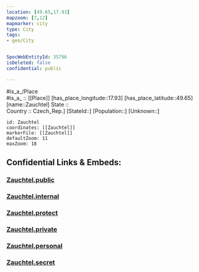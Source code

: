 ```yaml
---
location: [49.65,17.93] 
mapzoom: [7,12] 
mapmarker: city 
type: City
tags:
- geo/City


SpocWebEntityId: 35796
isDeleted: false
confidential: public

---
```

#is_a_/Place  
#is_a_ :: [[Place]] 
[has_place_longitude::17.93] 
[has_place_latitude::49.65] 
[name::Zauchtel] 
State ::  
Country :: Czech_Rep.] 
[StateId::] 
[Population::] 
[Unknown::] 


```leaflet
id: Zauchtel
coordinates: [[Zauchtel]] 
markerFile: [[Zauchtel]] 
defaultZoom: 11 
maxZoom: 18
```


## Confidential Links & Embeds: 

### [Zauchtel.public](/_public/\Earth\Continent\Europe\Europe~Central\Czech_Republic\regions~Czech_Republic\Moravskoslezský\CityZauchtel.public.md) 

### [Zauchtel.internal](/_internal/\Earth\Continent\Europe\Europe~Central\Czech_Republic\regions~Czech_Republic\Moravskoslezský\CityZauchtel.internal.md) 

### [Zauchtel.protect](/_protect/\Earth\Continent\Europe\Europe~Central\Czech_Republic\regions~Czech_Republic\Moravskoslezský\CityZauchtel.protect.md) 

### [Zauchtel.private](/_private/\Earth\Continent\Europe\Europe~Central\Czech_Republic\regions~Czech_Republic\Moravskoslezský\CityZauchtel.private.md) 

### [Zauchtel.personal](/_personal/\Earth\Continent\Europe\Europe~Central\Czech_Republic\regions~Czech_Republic\Moravskoslezský\CityZauchtel.personal.md) 

### [Zauchtel.secret](/_secret/\Earth\Continent\Europe\Europe~Central\Czech_Republic\regions~Czech_Republic\Moravskoslezský\CityZauchtel.secret.md)

